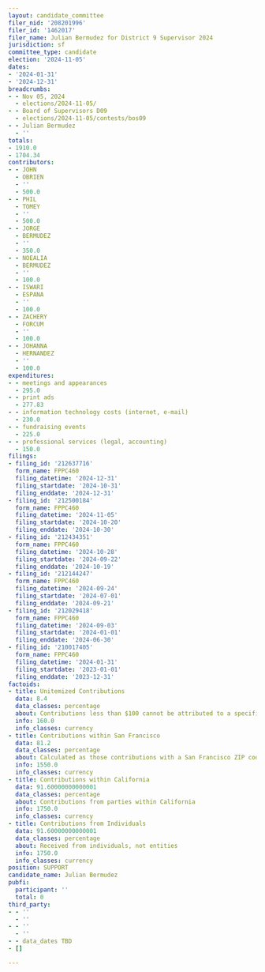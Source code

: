 ```yaml
---
layout: candidate_committee
filer_nid: '208201996'
filer_id: '1462017'
filer_name: Julian Bermudez for District 9 Supervisor 2024
jurisdiction: sf
committee_type: candidate
election: '2024-11-05'
dates:
- '2024-01-31'
- '2024-12-31'
breadcrumbs:
- - Nov 05, 2024
  - elections/2024-11-05/
- - Board of Supervisors D09
  - elections/2024-11-05/contests/bos09
- - Julian Bermudez
  - ''
totals:
- 1910.0
- 1704.34
contributors:
- - JOHN
  - OBRIEN
  - ''
  - 500.0
- - PHIL
  - TOMEY
  - ''
  - 500.0
- - JORGE
  - BERMUDEZ
  - ''
  - 350.0
- - NOEALIA
  - BERMUDEZ
  - ''
  - 100.0
- - ISWARI
  - ESPANA
  - ''
  - 100.0
- - ZACHERY
  - FORCUM
  - ''
  - 100.0
- - JOHANNA
  - HERNANDEZ
  - ''
  - 100.0
expenditures:
- - meetings and appearances
  - 295.0
- - print ads
  - 277.83
- - information technology costs (internet, e-mail)
  - 230.0
- - fundraising events
  - 225.0
- - professional services (legal, accounting)
  - 150.0
filings:
- filing_id: '212637716'
  form_name: FPPC460
  filing_datetime: '2024-12-31'
  filing_startdate: '2024-10-31'
  filing_enddate: '2024-12-31'
- filing_id: '212500184'
  form_name: FPPC460
  filing_datetime: '2024-11-05'
  filing_startdate: '2024-10-20'
  filing_enddate: '2024-10-30'
- filing_id: '212434351'
  form_name: FPPC460
  filing_datetime: '2024-10-28'
  filing_startdate: '2024-09-22'
  filing_enddate: '2024-10-19'
- filing_id: '212144247'
  form_name: FPPC460
  filing_datetime: '2024-09-24'
  filing_startdate: '2024-07-01'
  filing_enddate: '2024-09-21'
- filing_id: '212029418'
  form_name: FPPC460
  filing_datetime: '2024-09-03'
  filing_startdate: '2024-01-01'
  filing_enddate: '2024-06-30'
- filing_id: '210017405'
  form_name: FPPC460
  filing_datetime: '2024-01-31'
  filing_startdate: '2023-01-01'
  filing_enddate: '2023-12-31'
factoids:
- title: Unitemized Contributions
  data: 8.4
  data_classes: percentage
  about: Contributions less than $100 cannot be attributed to a specific individual
  info: 160.0
  info_classes: currency
- title: Contributions within San Francisco
  data: 81.2
  data_classes: percentage
  about: Calculated as those contributions with a San Francisco ZIP code
  info: 1550.0
  info_classes: currency
- title: Contributions within California
  data: 91.60000000000001
  data_classes: percentage
  about: Contributions from parties within California
  info: 1750.0
  info_classes: currency
- title: Contributions from Individuals
  data: 91.60000000000001
  data_classes: percentage
  about: Received from individuals, not entities
  info: 1750.0
  info_classes: currency
position: SUPPORT
candidate_name: Julian Bermudez
pubfi:
  participant: ''
  total: 0
third_party:
- - ''
  - ''
- - ''
  - ''
- - data_dates TBD
- []

---
```


